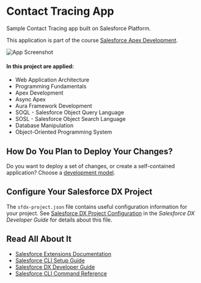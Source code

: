
# Contact Tracing App 

Sample Contact Tracing app built on Salesforce Platform.

This application is part of the course [Salesforce Apex Development](https://www.udemy.com/course/salesforce-development/).

![App Screenshot](https://github.com/choudharymanish8585/contact-tracing/raw/master/screenshots/screenshots.png)

#### In this project are applied: 

- Web Application Architecture
- Programming Fundamentals
- Apex Development
- Async Apex
- Aura Framework Development
- SOQL - Salesforce Object Query Language
- SOSL - Salesforce Object Search Language
- Database Manipulation
- Object-Oriented Programming System


## How Do You Plan to Deploy Your Changes?

Do you want to deploy a set of changes, or create a self-contained application? Choose a [development model](https://developer.salesforce.com/tools/vscode/en/user-guide/development-models).

## Configure Your Salesforce DX Project

The `sfdx-project.json` file contains useful configuration information for your project. See [Salesforce DX Project Configuration](https://developer.salesforce.com/docs/atlas.en-us.sfdx_dev.meta/sfdx_dev/sfdx_dev_ws_config.htm) in the _Salesforce DX Developer Guide_ for details about this file.

## Read All About It

- [Salesforce Extensions Documentation](https://developer.salesforce.com/tools/vscode/)
- [Salesforce CLI Setup Guide](https://developer.salesforce.com/docs/atlas.en-us.sfdx_setup.meta/sfdx_setup/sfdx_setup_intro.htm)
- [Salesforce DX Developer Guide](https://developer.salesforce.com/docs/atlas.en-us.sfdx_dev.meta/sfdx_dev/sfdx_dev_intro.htm)
- [Salesforce CLI Command Reference](https://developer.salesforce.com/docs/atlas.en-us.sfdx_cli_reference.meta/sfdx_cli_reference/cli_reference.htm)
